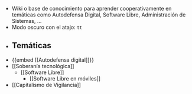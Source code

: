 - Wiki o base de conocimiento para aprender cooperativamente en temáticas como Autodefensa Digital, Software Libre, Administración de Sistemas, ...
- Modo oscuro con el atajo: `tt`
- ## Temáticas
- {{embed [[Autodefensa digital]]}}
- [[Soberanía tecnológica]]
	- [[Software Libre]]
		- [[Software Libre en móviles]]
- [[Capitalismo de Vigilancia]]